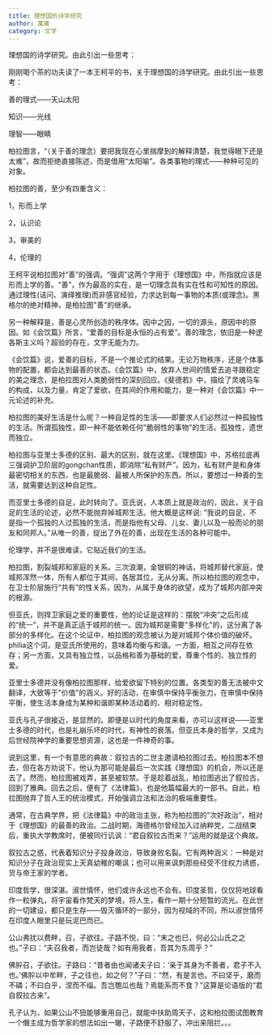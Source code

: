 ```yaml
---
title: 理想国的诗学研究
author: 寓庸
category: 文学
---
```

           

理想国的诗学研究。由此引出一些思考：

 刚刚喝个茶的功夫读了一本王柯平的书，关于理想国的诗学研究。由此引出一些思考：

善的理式——天山太阳

知识——光线 

理智——眼睛

柏拉图言，“（关于善的理念）要把我现在心里揣摩到的解释清楚，我觉得眼下还是太难”，故而拒绝直接陈述，而是借用“太阳喻”。各类事物的理式——种种可见的对象。

柏拉图的善，至少有四重含义：

1，形而上学

2，认识论

3，审美的

4，伦理的

王柯平说柏拉图对“善”的强调。“强调”这两个字用于《理想国》中，所指就应该是形而上学的善。“善”，作为最高的实在，是一切理念具有实在性和可知性的原因。通过理性(诘问、演绎推理)而非感官经验，力求达到每一事物的本质(或理念)。黑格尔的绝对精神，是柏拉图"善"的继承。

另一种解释是，善是心灵所创造的秩序体。因中之因，一切的源头，原因中的原因。如《会饮篇》所言，“爱善的目标是永恒的占有爱”。善的理念，依旧是一种逻各斯主义吗？超验的存在，文字无能为力。

《会饮篇》说，爱善的目标，不是一个推论式的结果。无论万物秩序，还是个体事物的配置，都会达到最善的状态。《会饮篇》中，放弃人世间的情爱去追寻跟稳定的美之理念，是柏拉图对人类脆弱性的深刻回应。《斐德若》中，描绘了灵魂马车的构成，以及力量，肯定了爱欲，在其间的作用和能力，是一种对《会饮篇》中一元论述的补充。

柏拉图的美好生活是什么呢？一种自足性的生活——即要求人们必然过一种孤独性的生活。所谓孤独性，即一种不能依赖任何"脆弱性的事物"的生活。孤独性，遗世而独立。

柏拉图与亚里士多德的区别、最大的区别，就在这里。《理想国》中，苏格拉底再三强调护卫阶层的gongchan性质，即消除“私有财产”。因为，私有财产是和身体最密切相关的东西，也是最脆弱、最被人所保护的东西。所以，要想过一种善的生活，就需要达到这种自足性。

而亚里士多德的自足，此时转向了。亚氏说，人本质上就是政治的，因此，关于自足的生活的论述，必然不能抛弃掉城邦生活。他大概是这样说: “我说的自足，不是指一个孤独的人过孤独的生活，而是指他有父母、儿女、妻儿以及一般而论的朋友和同邦人。”从唯一的善，绽出了外在的善，出现在生活的各种可能中。

伦理学，并不是很难读，它贴近我们的生活。

柏拉图，割裂城邦和家庭的关系。三次浪潮，金银铜的神话，将城邦替代家庭，使城邦浑然一体，所有人都位于其间，各居其位，无从分离。所以柏拉图的观念中，在卫士阶层施行“共有”的性关系，因为，从属于身体的欲望，成为了城邦内部冲突的根源。

但亚氏，则捍卫家庭之爱的重要性，他的论证是这样的：摆脱“冲突”之后形成的“统一”，并不是真正适于城邦的统一。因为城邦是需要"多样化"的，这分离了各部分的多样化。在这个论证中，柏拉图的观念被认为是对城邦个体价值的破坏。philia这个词，是亚氏所使用的，意味着均衡与和谐。一方面，相互之间存在依存；另一方面，又具有独立性，以品格和善为基础的爱，尊重个性的、独立性的爱。

亚里士多德并没有像柏拉图那样，给爱欲留下特别的位置。各类型的善无法被中文翻译，大致等于"价值"的涵义。好的活动，在审慎中保持平衡张力，在审慎中保持平衡，使生活本身成为某种和谐即某种活动着的、相对稳定性。

亚氏与孔子很接近，是显然的。即便是以时代的角度来看，亦可以这样说——亚里士多德的时代，也是礼崩乐坏的时代，有神性的衰落。但亚氏本身的哲学，又成为后世经院神学的重要思想资源，这也是一件神奇的事。

说到这里，有一个有意思的典故：叙拉古的二世主邀请柏拉图过去。柏拉图本不想去，但在各方劝说下，他认为那可能是最后一次实践《理想国》的机会，所以还是去了。然而，柏拉图被戏弄，甚至被软禁。于是趁着战乱，柏拉图逃出了叙拉古，回到了雅典。回去之后，便有了《法律篇》，也是他篇幅最大的一部书。自此，柏拉图抛弃了哲人王的统治模式，开始强调立法和法治的极端重要性。

通常，在古典学界，把《法律篇》中的政治主张，称为柏拉图的“次好政治”，相对于《理想国》的最善的政治。二战时期，海德格尔曾经加入过纳粹党，二战结束后，重执大学教席时，便被同行讥讽：“君自叙拉古而来？”运用的就是这个典故。

叙拉古之惑，代表着知识分子投身政治，导致身败名裂。它有两种涵义：一种是对知识分子在政治现实上天真幼稚的嘲讽；也可以用来讽刺那些经受不住权力诱惑，货与帝王家的学者。

印度哲学，很深湛。淑世情怀，他们或许永远也不会有。印度圣哲，仅仅将地球看作一粒弹丸，将宇宙看作梵天的梦境，将人生，看作一期十分短暂的流光。在此世的一切建设，都只是生存——毁灭循环的一部分，因为视域的不同，所以淑世情怀在印度人眼里只是玩泥巴而已。

公山弗扰以费畔，召，子欲往。子路不悦，曰：“末之也已，何必公山氏之之也。”子曰：“夫召我者，而岂徒哉？如有用我者，吾其为东周乎？”

佛肸召，子欲往。子路曰：“昔者由也闻诸夫子曰：‘亲于其身为不善者，君子不入也。’佛肸以中牟畔，子之往也，如之何？”子曰：“然，有是言也。不曰坚乎，磨而不磷；不曰白乎，涅而不缁。吾岂匏瓜也哉？焉能系而不食？”这算是论语版的“君自叙拉古来”。

孔子认为，如果公山不狃能够重用自己，就能中扶助周天子，这和柏拉图试图教育一个僭主成为哲学家的想法如出一辙，子路便不舒服了，冲出来阻拦。。。